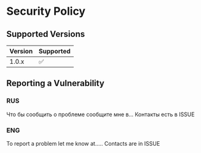 # Security Policy

## Supported Versions

| Version | Supported          |
| ------- | ------------------ |
| 1.0.x  | :white_check_mark: |
## Reporting a Vulnerability

### RUS

Что бы сообщить о проблеме сообщите мне в... Контакты есть в ISSUE

### ENG

To report a problem let me know at..... Contacts are in ISSUE
